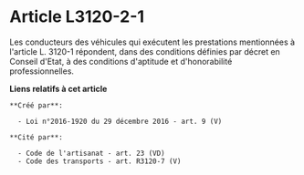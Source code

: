 # Article L3120-2-1

Les conducteurs des véhicules qui exécutent les prestations mentionnées à  l'article L. 3120-1 répondent, dans des conditions
définies par décret  en Conseil d'Etat, à des conditions d'aptitude et d'honorabilité  professionnelles.

**Liens relatifs à cet article**

	**Créé par**:

	  - Loi n°2016-1920 du 29 décembre 2016 - art. 9 (V)

	**Cité par**:

	  - Code de l'artisanat - art. 23 (VD)
	  - Code des transports - art. R3120-7 (V)

